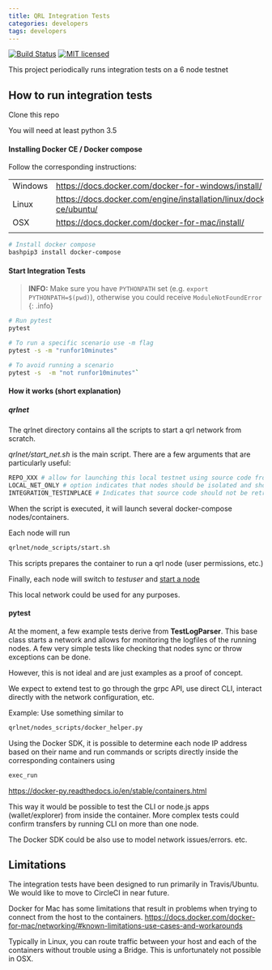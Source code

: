 ```yaml
---
title: QRL Integration Tests
categories: developers
tags: developers
---
```



[![Build Status](https://img.shields.io/travis/theQRL/integration_tests/master.svg?label=Integration_Tests)](https://travis-ci.org/theQRL/integration_tests)
[![MIT licensed](https://img.shields.io/badge/license-MIT-blue.svg)](https://raw.githubusercontent.com/theQRL/qrllib/master/LICENSE)


This project periodically runs integration tests on a 6 node testnet

## How to run integration tests

Clone this repo

You will need at least python 3.5

#### Installing Docker CE / Docker compose

Follow the corresponding instructions:

|   |   |
|---|---|
|Windows | https://docs.docker.com/docker-for-windows/install/   |
|Linux   | https://docs.docker.com/engine/installation/linux/docker-ce/ubuntu/ |
|OSX     | https://docs.docker.com/docker-for-mac/install/ |
|||


```bash
# Install docker compose
bashpip3 install docker-compose
```

#### Start Integration Tests

> **INFO:** Make sure you have `PYTHONPATH` set (e.g. `export PYTHONPATH=$(pwd)`), otherwise you could receive `ModuleNotFoundError`
{: .info}


```bash
# Run pytest
pytest
```

```bash
# To run a specific scenario use -m flag
pytest -s -m "runfor10minutes"
```

```bash
# To avoid running a scenario
pytest -s  -m "not runfor10minutes"`
```

#### How it works (short explanation)

##### qrlnet

The qrlnet directory contains all the scripts to start a qrl network from scratch.

*qrlnet/start_net.sh* is the main script. There are a few arguments that are particularly useful:
```bash
REPO_XXX # allow for launching this local testnet using source code from a different repo/branch
LOCAL_NET_ONLY # option indicates that nodes should be isolated and should not connect outside the integration test.
INTEGRATION_TESTINPLACE # Indicates that source code should not be retrived. This is used to run the integration tests locally. In particular as a submodule as it is done in https://github.com/theQRL/QRL
```

When the script is executed, it will launch several docker-compose nodes/containers. 

Each node will run 

```bash
qrlnet/node_scripts/start.sh
```

This scripts prepares the container to run a qrl node (user permissions, etc.)

Finally, each node will switch to *testuser* and [start a node](https://github.com/theQRL/integration_tests/blob/1e152ac16b2904cb571b37e9d299385c49ade4f0/qrlnet/nodes_scripts/run_user.sh#L40)

This local network could be used for any purposes.

#### pytest

At the moment, a few example tests derive from **TestLogParser**. This base class starts a network and allows for monitoring 
the logfiles of the running nodes. A few very simple tests like checking that nodes sync or throw exceptions can be done.

However, this is not ideal and are just examples as a proof of concept. 

We expect to extend test to go through the grpc API, use direct CLI, interact directly with the network configuration, etc.

Example: Use something similar to 
```bash
qrlnet/nodes_scripts/docker_helper.py
```

Using the Docker SDK, it is possible to determine 
each node IP address based on their name and run commands or scripts directly inside the corresponding containers using 
```bash
exec_run
``` 
https://docker-py.readthedocs.io/en/stable/containers.html

This way it would be possible to test the CLI or node.js apps (wallet/explorer) from inside the container. More complex tests could confirm transfers by running CLI on more than one node.

The Docker SDK could be also use to model network issues/errors. etc.

## Limitations

The integration tests have been designed to run primarily in Travis/Ubuntu. We would like to move to CircleCI in near future.

Docker for Mac has some limitations that result in problems when trying to connect from the host to the containers.
https://docs.docker.com/docker-for-mac/networking/#known-limitations-use-cases-and-workarounds

Typically in Linux, you can route traffic between your host and each of the containers without trouble using a Bridge.
This is unfortunately not possible in OSX.

